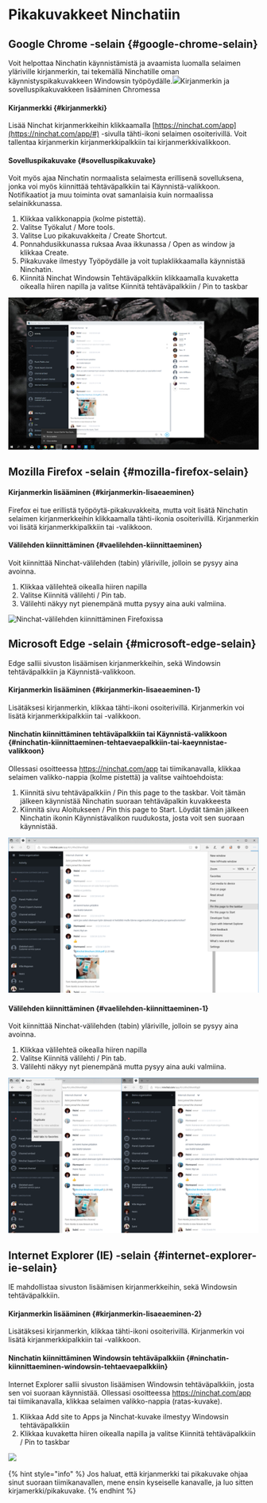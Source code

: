 # Pikakuvakkeet Ninchatiin

## Google Chrome -selain {#google-chrome-selain}

Voit helpottaa Ninchatin käynnistämistä ja avaamista luomalla selaimen yläriville kirjanmerkin, tai tekemällä Ninchatille oman käynnistyspikakuvakkeen Windowsin työpöydälle.![](https://blobscdn.gitbook.com/v0/b/gitbook-28427.appspot.com/o/assets%2F-LNV26ZBWc4tpGlvMlCe%2F-LNnhgBvz6Dxy2fsuoId%2F-LNnWx60GNL4nb177S3e%2FChrome-app.png?alt=media&token=5f9760ea-ff9c-4fa2-81f8-223747366f64)Kirjanmerkin ja sovelluspikakuvakkeen lisääminen Chromessa

#### Kirjanmerkki {#kirjanmerkki}

Lisää Ninchat kirjanmerkkeihin klikkaamalla [https://ninchat.com/app](https://ninchat.com/app/#) -sivulla tähti-ikoni selaimen osoiterivillä. Voit tallentaa kirjanmerkin kirjanmerkkipalkkiin tai kirjanmerkkivalikkoon.

#### Sovelluspikakuvake {#sovelluspikakuvake}

Voit myös ajaa Ninchatin normaalista selaimesta erillisenä sovelluksena, jonka voi myös kiinnittää tehtäväpalkkiin tai Käynnistä-valikkoon. Notifikaatiot ja muu toiminta ovat samanlaisia kuin normaalissa selainikkunassa.

1. Klikkaa valikkonappia \(kolme pistettä\).
2. Valitse Työkalut / More tools.
3. Valitse Luo pikakuvakkeita / Create Shortcut.
4. Ponnahdusikkunassa ruksaa Avaa ikkunassa / Open as window ja klikkaa Create.
5. Pikakuvake ilmestyy Työpöydälle ja voit tuplaklikkaamalla käynnistää Ninchatin.
6. Kiinnitä Ninchat Windowsin Tehtäväpalkkiin klikkaamalla kuvaketta oikealla hiiren napilla ja valitse Kiinnitä tehtäväpalkkiin / Pin to taskbar

![Ninchat omassa ikkunassaan ja kuvakkeen kiinnitt&#xE4;minen teht&#xE4;v&#xE4;palkkiin](../.gitbook/assets/taskbar.PNG)

## Mozilla Firefox -selain {#mozilla-firefox-selain}

#### Kirjanmerkin lisääminen  {#kirjanmerkin-lisaeaeminen}

Firefox ei tue erillistä työpöytä-pikakuvakkeita, mutta voit lisätä Ninchatin selaimen kirjanmerkkeihin klikkaamalla tähti-ikonia osoiterivillä. Kirjanmerkin voi lisätä kirjanmerkkipalkkiin tai -valikkoon.

#### Välilehden kiinnittäminen  {#vaelilehden-kiinnittaeminen}

Voit kiinnittää Ninchat-välilehden \(tabin\) yläriville, jolloin se pysyy aina avoinna.

1. Klikkaa välilehteä oikealla hiiren napilla
2. Valitse Kiinnitä välilehti / Pin tab.
3. Välilehti näkyy nyt pienempänä mutta pysyy aina auki valmiina.

![Ninchat-v&#xE4;lilehden kiinnitt&#xE4;minen Firefoxissa](https://blobscdn.gitbook.com/v0/b/gitbook-28427.appspot.com/o/assets%2F-LNV26ZBWc4tpGlvMlCe%2F-LNnhgBvz6Dxy2fsuoId%2F-LNncFBSX8zEvRldt9fr%2FFirefox.png?alt=media&token=71252609-022f-4149-9a91-cbafcd68720b)

## Microsoft Edge -selain {#microsoft-edge-selain}

Edge sallii sivuston lisäämisen kirjanmerkkeihin, sekä Windowsin tehtäväpalkkiin ja Käynnistä-valikkoon.

#### Kirjanmerkin lisääminen {#kirjanmerkin-lisaeaeminen-1}

Lisätäksesi kirjanmerkin, klikkaa tähti-ikoni osoiterivillä. Kirjanmerkin voi lisätä kirjanmerkkipalkkiin tai -valikkoon.

#### Ninchatin kiinnittäminen tehtäväpalkkiin tai Käynnistä-valikkoon {#ninchatin-kiinnittaeminen-tehtaevaepalkkiin-tai-kaeynnistae-valikkoon}

Ollessasi osoitteessa https://ninchat.com/app tai tiimikanavalla, klikkaa selaimen valikko-nappia \(kolme pistettä\) ja valitse vaihtoehdoista:

1. Kiinnitä sivu tehtäväpalkkiin / Pin this page to the taskbar. Voit tämän jälkeen käynnistää Ninchatin suoraan tehtäväpalkin kuvakkeesta
2. Kiinnitä sivu Aloitukseen / Pin this page to Start. Löydät tämän jälkeen Ninchatin ikonin Käynnistävalikon ruudukosta, josta voit sen suoraan käynnistää.

![Sivun kiinnitt&#xE4;minen Windowsin teht&#xE4;v&#xE4;palkkiin tai K&#xE4;ynnistys-valikkoon](../.gitbook/assets/edge2.png)

#### Välilehden kiinnittäminen {#vaelilehden-kiinnittaeminen-1}

Voit kiinnittää Ninchat-välilehden \(tabin\) yläriville, jolloin se pysyy aina avoinna.

1. Klikkaa välilehteä oikealla hiiren napilla
2. Valitse Kiinnitä välilehti / Pin tab.
3. Välilehti näkyy nyt pienempänä mutta pysyy aina auki valmiina.

![Ninchat-v&#xE4;lilehden kiinnitt&#xE4;minen Edgess&#xE4;](../.gitbook/assets/edge%20%281%29.png)

## Internet Explorer \(IE\) -selain {#internet-explorer-ie-selain}

 IE mahdollistaa sivuston lisäämisen kirjanmerkkeihin, sekä Windowsin tehtäväpalkkiin.

#### Kirjanmerkin lisääminen {#kirjanmerkin-lisaeaeminen-2}

Lisätäksesi kirjanmerkin, klikkaa tähti-ikoni osoiterivillä. Kirjanmerkin voi lisätä kirjanmerkkipalkkiin tai -valikkoon.

#### Ninchatin kiinnittäminen Windowsin tehtäväpalkkiin {#ninchatin-kiinnittaeminen-windowsin-tehtaevaepalkkiin}

Internet Explorer sallii sivuston lisäämisen Windowsin tehtäväpalkkiin, josta sen voi suoraan käynnistää. Ollessasi osoitteessa https://ninchat.com/app tai tiimikanavalla, klikkaa selaimen valikko-nappia \(ratas-kuvake\).

1. Klikkaa Add site to Apps ja Ninchat-kuvake ilmestyy Windowsin tehtäväpalkkiin
2. Klikkaa kuvaketta hiiren oikealla napilla ja valitse Kiinnitä tehtäväpalkkiin / Pin to taskbar

![](https://blobscdn.gitbook.com/v0/b/gitbook-28427.appspot.com/o/assets%2F-LNV26ZBWc4tpGlvMlCe%2F-LNnhgBvz6Dxy2fsuoId%2F-LNneVbYqo3GctIZnALh%2FIE.png?alt=media&token=87e0523c-852f-4858-990a-a0c34941c391)



{% hint style="info" %}
Jos haluat, että kirjanmerkki tai pikakuvake ohjaa sinut suoraan tiimikanavallen, mene ensin kyseiselle kanavalle, ja luo sitten kirjamerkki/pikakuvake.
{% endhint %}

